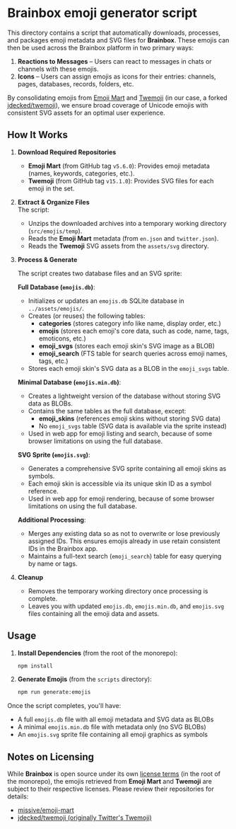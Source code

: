 # Brainbox emoji generator script

This directory contains a script that automatically downloads, processes, and packages emoji metadata and SVG files for **Brainbox**. These emojis can then be used across the Brainbox platform in two primary ways:

1. **Reactions to Messages** – Users can react to messages in chats or channels with these emojis.
2. **Icons** – Users can assign emojis as icons for their entries: channels, pages, databases, records, folders, etc.

By consolidating emojis from [Emoji Mart](https://github.com/missive/emoji-mart) and [Twemoji](https://github.com/twitter/twemoji) (in our case, a forked [jdecked/twemoji](https://github.com/jdecked/twemoji)), we ensure broad coverage of Unicode emojis with consistent SVG assets for an optimal user experience.

## How It Works

1. **Download Required Repositories**

   - **Emoji Mart** (from GitHub tag `v5.6.0`): Provides emoji metadata (names, keywords, categories, etc.).
   - **Twemoji** (from GitHub tag `v15.1.0`): Provides SVG files for each emoji in the set.

2. **Extract & Organize Files**  
   The script:

   - Unzips the downloaded archives into a temporary working directory (`src/emojis/temp`).
   - Reads the **Emoji Mart** metadata (from `en.json` and `twitter.json`).
   - Reads the **Twemoji** SVG assets from the `assets/svg` directory.

3. **Process & Generate**

   The script creates two database files and an SVG sprite:

   **Full Database (`emojis.db`)**:

   - Initializes or updates an `emojis.db` SQLite database in `../assets/emojis/`.
   - Creates (or reuses) the following tables:
     - **categories** (stores category info like name, display order, etc.)
     - **emojis** (stores each emoji's core data, such as code, name, tags, emoticons, etc.)
     - **emoji_svgs** (stores each emoji skin's SVG image as a BLOB)
     - **emoji_search** (FTS table for search queries across emoji names, tags, etc.)
   - Stores each emoji skin's SVG data as a BLOB in the `emoji_svgs` table.

   **Minimal Database (`emojis.min.db`)**:

   - Creates a lightweight version of the database without storing SVG data as BLOBs.
   - Contains the same tables as the full database, except:
     - **emoji_skins** (references emoji skins without storing SVG data)
     - No `emoji_svgs` table (SVG data is available via the sprite instead)
   - Used in web app for emoji listing and search, because of some browser limitations on using the full database.

   **SVG Sprite (`emojis.svg`)**:

   - Generates a comprehensive SVG sprite containing all emoji skins as symbols.
   - Each emoji skin is accessible via its unique skin ID as a symbol reference.
   - Used in web app for emoji rendering, because of some browser limitations on using the full database.

   **Additional Processing**:

   - Merges any existing data so as not to overwrite or lose previously assigned IDs. This ensures emojis already in use retain consistent IDs in the Brainbox app.
   - Maintains a full-text search (`emoji_search`) table for easy querying by name or tags.

4. **Cleanup**
   - Removes the temporary working directory once processing is complete.
   - Leaves you with updated `emojis.db`, `emojis.min.db`, and `emojis.svg` files containing all the emoji data and assets.

## Usage

1. **Install Dependencies** (from the root of the monorepo):

   ```bash
   npm install
   ```

2. **Generate Emojis** (from the `scripts` directory):

   ```bash
   npm run generate:emojis
   ```

Once the script completes, you'll have:

- A full `emojis.db` file with all emoji metadata and SVG data as BLOBs
- A minimal `emojis.min.db` file with metadata only (no SVG BLOBs)
- An `emojis.svg` sprite file containing all emoji graphics as symbols

## Notes on Licensing

While **Brainbox** is open source under its own [license terms](../../../LICENSE) (in the root of the monorepo), the emojis retrieved from **Emoji Mart** and **Twemoji** are subject to their respective licenses. Please review their repositories for details:

- [missive/emoji-mart](https://github.com/missive/emoji-mart)
- [jdecked/twemoji (originally Twitter's Twemoji)](https://github.com/jdecked/twemoji)
